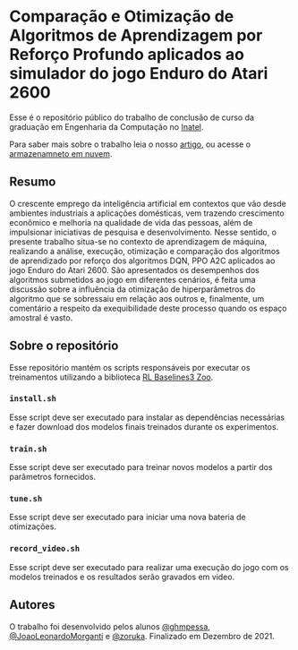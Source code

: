 # Comparação e Otimização de Algoritmos de Aprendizagem por Reforço Profundo aplicados ao simulador do jogo Enduro do Atari 2600

Esse é o repositório público do trabalho de conclusão de curso da graduação em Engenharia da Computação no [Inatel](https://inatel.br/).

Para saber mais sobre o trabalho leia o nosso [artigo](https://github.com/zoruka/tcc/blob/main/whitepaper.pdf), ou acesse o [armazenamneto em nuvem](https://drive.google.com/drive/folders/1vsse23J2VZFHVaKzWRtNeECPbaDxapoz?usp=sharing).

## Resumo

O crescente emprego da inteligência artificial em contextos que vão desde ambientes industriais a aplicações domésticas, vem trazendo crescimento econômico e melhoria na qualidade de vida das pessoas, além de impulsionar iniciativas de pesquisa e desenvolvimento. Nesse sentido, o presente trabalho situa-se no contexto de aprendizagem de máquina, realizando a análise, execução, otimização e comparação dos algoritmos de aprendizado por reforço dos algoritmos DQN, PPO A2C aplicados ao jogo Enduro do Atari 2600. São apresentados os desempenhos dos algoritmos submetidos ao jogo em diferentes cenários, é feita uma discussão sobre a influência da otimização de hiperparâmetros do algoritmo que se sobressaiu em relação aos outros e, finalmente, um comentário a respeito da exequibilidade deste processo quando os espaço amostral é vasto.

## Sobre o repositório

Esse repositório mantém os scripts responsáveis por executar os treinamentos utilizando a biblioteca [RL Baselines3 Zoo](https://github.com/DLR-RM/rl-baselines3-zoo).

### `install.sh`

Esse script deve ser executado para instalar as dependências necessárias e fazer download dos modelos finais treinados durante os experimentos.

### `train.sh`

Esse script deve ser executado para treinar novos modelos a partir dos parâmetros fornecidos.

### `tune.sh`

Esse script deve ser executado para iniciar uma nova bateria de otimizações.

### `record_video.sh`

Esse script deve ser executado para realizar uma execução do jogo com os modelos treinados e os resultados serão gravados em video.

## Autores

O trabalho foi desenvolvido pelos alunos [@ghmpessa](https://github.com/ghmpessa), [@JoaoLeonardoMorganti](https://github.com/JoaoLeonardoMorganti) e [@zoruka](https://github.com/zoruka). Finalizado em Dezembro de 2021.
